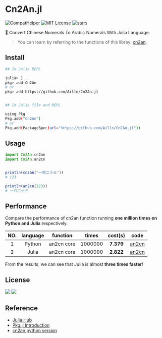 # Cn2An.jl

[![CompatHelper](https://img.shields.io/github/workflow/status/Ailln/Cn2An.jl/CompatHelper)](https://github.com/Ailln/Cn2An.jl/actions?query=workflow%3ACompatHelper)
[![MIT License](https://img.shields.io/badge/license-MIT-green.svg)](https://github.com/Ailln/cn2an/blob/master/LICENSE)
[![stars](https://img.shields.io/github/stars/Ailln/Cn2An.jl.svg)](https://github.com/Ailln/Cn2An.jl/stargazers)

🚀 Convert Chinese Numerals To Arabic Numerals With Julia Language.

> You can learn by referring to the functions of this libray: [cn2an](https://github.com/Ailln/cn2an).

## Install

```bash
## In Julia REPL

julia> ]
pkg> add Cn2An
# or
pkg> add https://github.com/Ailln/Cn2An.jl


## In Julia file and REPL

using Pkg
Pkg.add("Cn2An")
# or
Pkg.add(PackageSpec(url="https://github.com/Ailln/Cn2An.jl"))
```

## Usage

```julia
import Cn2An:cn2an
import Cn2An:an2cn


println(cn2an("一百二十三"))
# 123

println(an2cn(123))
# 一百二十三
```

## Performance

Compare the performance of cn2an function running **one million times on Python and Julia** respectively.

| NO. | language | function   | times   | cost(s)   | code |
| :-: | :-:      | :-:        | :-:     | :-:       | :-:  |
|  1  | Python   | an2cn core | 1000000 | **7.379** | [an2cn](https://github.com/Ailln/cn2an/blob/master/example/an2cn_core.py) |
|  2  | Julia    | an2cn core | 1000000 | **2.822** | [an2cn](https://github.com/Ailln/Cn2An.jl/tree/master/test/performance.jl) |

From the results, we can see that Julia is almost **three times faster**!

## License

[![](https://award.dovolopor.com?lt=License&rt=MIT&rbc=green)](./LICENSE)
[![](https://award.dovolopor.com?lt=Ailln's&rt=idea&lbc=lightgray&rbc=red&ltc=red)](https://github.com/Ailln/award)

## Reference

- [Julia Hub](https://juliahub.com/ui/Home)
- [Pkg.jl Introduction](https://julialang.github.io/Pkg.jl/v1/)
- [cn2an python version](https://github.com/Ailln/cn2an)
